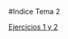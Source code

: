 #Indice Tema 2


[Ejercicios 1 y 2](https://github.com/rogegg/IV-GII-13-14/blob/master/Tema2/ejercicios1_2.md)